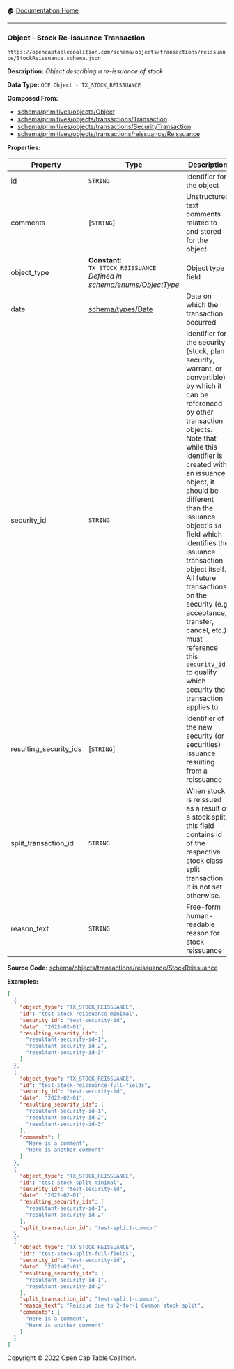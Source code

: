 :house: [Documentation Home](/docs/README.md)

---

### Object - Stock Re-issuance Transaction

`https://opencaptablecoalition.com/schema/objects/transactions/reissuance/StockReissuance.schema.json`

**Description:** _Object describing a re-issuance of stock_

**Data Type:** `OCF Object - TX_STOCK_REISSUANCE`

**Composed From:**

- [schema/primitives/objects/Object](/docs/schema/primitives/objects/Object.md)
- [schema/primitives/objects/transactions/Transaction](/docs/schema/primitives/objects/transactions/Transaction.md)
- [schema/primitives/objects/transactions/SecurityTransaction](/docs/schema/primitives/objects/transactions/SecurityTransaction.md)
- [schema/primitives/objects/transactions/reissuance/Reissuance](/docs/schema/primitives/objects/transactions/reissuance/Reissuance.md)

**Properties:**

| Property               | Type                                                                                                             | Description                                                                                                                                                                                                                                                                                                                                                                                                                                                                                                 | Required   |
| ---------------------- | ---------------------------------------------------------------------------------------------------------------- | ----------------------------------------------------------------------------------------------------------------------------------------------------------------------------------------------------------------------------------------------------------------------------------------------------------------------------------------------------------------------------------------------------------------------------------------------------------------------------------------------------------- | ---------- |
| id                     | `STRING`                                                                                                         | Identifier for the object                                                                                                                                                                                                                                                                                                                                                                                                                                                                                   | `REQUIRED` |
| comments               | [`STRING`]                                                                                                       | Unstructured text comments related to and stored for the object                                                                                                                                                                                                                                                                                                                                                                                                                                             | -          |
| object_type            | **Constant:** `TX_STOCK_REISSUANCE`</br>_Defined in [schema/enums/ObjectType](/docs/schema/enums/ObjectType.md)_ | Object type field                                                                                                                                                                                                                                                                                                                                                                                                                                                                                           | `REQUIRED` |
| date                   | [schema/types/Date](/docs/schema/types/Date.md)                                                                  | Date on which the transaction occurred                                                                                                                                                                                                                                                                                                                                                                                                                                                                      | `REQUIRED` |
| security_id            | `STRING`                                                                                                         | Identifier for the security (stock, plan security, warrant, or convertible) by which it can be referenced by other transaction objects. Note that while this identifier is created with an issuance object, it should be different than the issuance object's `id` field which identifies the issuance transaction object itself. All future transactions on the security (e.g. acceptance, transfer, cancel, etc.) must reference this `security_id` to qualify which security the transaction applies to. | `REQUIRED` |
| resulting_security_ids | [`STRING`]                                                                                                       | Identifier of the new security (or securities) issuance resulting from a reissuance                                                                                                                                                                                                                                                                                                                                                                                                                         | `REQUIRED` |
| split_transaction_id   | `STRING`                                                                                                         | When stock is reissued as a result of a stock split, this field contains id of the respective stock class split transaction. It is not set otherwise.                                                                                                                                                                                                                                                                                                                                                       | -          |
| reason_text            | `STRING`                                                                                                         | Free-form human-readable reason for stock reissuance                                                                                                                                                                                                                                                                                                                                                                                                                                                        | -          |

**Source Code:** [schema/objects/transactions/reissuance/StockReissuance](../../../../../schema/objects/transactions/reissuance/StockReissuance.schema.json)

**Examples:**

```json
[
  {
    "object_type": "TX_STOCK_REISSUANCE",
    "id": "test-stock-reissuance-minimal",
    "security_id": "test-security-id",
    "date": "2022-02-01",
    "resulting_security_ids": [
      "resultant-security-id-1",
      "resultant-security-id-2",
      "resultant-security-id-3"
    ]
  },
  {
    "object_type": "TX_STOCK_REISSUANCE",
    "id": "test-stock-reissuance-full-fields",
    "security_id": "test-security-id",
    "date": "2022-02-01",
    "resulting_security_ids": [
      "resultant-security-id-1",
      "resultant-security-id-2",
      "resultant-security-id-3"
    ],
    "comments": [
      "Here is a comment",
      "Here is another comment"
    ]
  },
  {
    "object_type": "TX_STOCK_REISSUANCE",
    "id": "test-stock-split-minimal",
    "security_id": "test-security-id",
    "date": "2022-02-01",
    "resulting_security_ids": [
      "resultant-security-id-1",
      "resultant-security-id-2"
    ],
    "split_transaction_id": "test-split1-common"
  },
  {
    "object_type": "TX_STOCK_REISSUANCE",
    "id": "test-stock-split-full-fields",
    "security_id": "test-security-id",
    "date": "2022-02-01",
    "resulting_security_ids": [
      "resultant-security-id-1",
      "resultant-security-id-2"
    ],
    "split_transaction_id": "test-split1-common",
    "reason_text": "Reissue due to 2-for-1 Common stock split",
    "comments": [
      "Here is a comment",
      "Here is another comment"
    ]
  }
]
```

Copyright © 2022 Open Cap Table Coalition.
